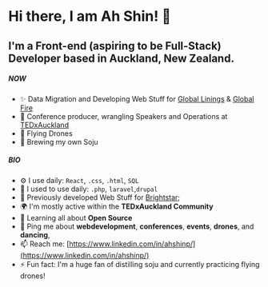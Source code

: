 # Hi there, I am Ah Shin! 👋

## I'm a Front-end (aspiring to be Full-Stack) Developer based in Auckland, New Zealand.

##### NOW

- ✨ Data Migration and Developing Web Stuff for [Global Linings](https://globallinings.co.nz) & [Global Fire](https://globalfire.co.nz)
- 🎤 Conference producer, wrangling Speakers and Operations at [TEDxAuckland](https://tedxauckland.com,) 
- 🚁 Flying Drones
- 🍺 Brewing my own Soju

##### BIO


- ⚙️ I use daily: `React`, `.css`, `.html`, `SQL`
- 📜 I used to use daily: `.php`, `laravel`,`drupal`
- 📜 Previously developed Web Stuff for [Brightstar](https://brightstar.co.nz);
- 🌍 I'm mostly active within the **TEDxAuckland Community**
- 🌱 Learning all about **Open Source**
- 💬 Ping me about **webdevelopment**, **conferences**, **events**, **drones**, and **dancing**,  
- 📫 Reach me: [https://www.linkedin.com/in/ahshinp/](https://www.linkedin.com/in/ahshinp/)
- ⚡️ Fun fact: I'm a huge fan of distilling soju and currently practicing flying drones!
